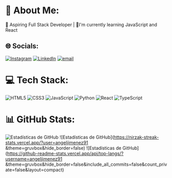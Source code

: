 # 💫 About Me:
🚀 Aspiring Full Stack Developer | 🌱I'm currently learning JavaScript and React


## 🌐 Socials:
[![Instagram](https://img.shields.io/badge/Instagram-%23E4405F.svg?logo=Instagram&logoColor=white)](https://instagram.com/https://www.instagram.com/angeljimenez_91/) [![LinkedIn](https://img.shields.io/badge/LinkedIn-%230077B5.svg?logo=linkedin&logoColor=white)](https://linkedin.com/in/https://www.linkedin.com/in/angel-jim%C3%A9nez-correa/) [![email](https://img.shields.io/badge/Email-D14836?logo=gmail&logoColor=white)](mailto:angel1991huelva@gmail.com) 

# 💻 Tech Stack:
![HTML5](https://img.shields.io/badge/html5-%23E34F26.svg?style=for-the-badge&logo=html5&logoColor=white) ![CSS3](https://img.shields.io/badge/css3-%231572B6.svg?style=for-the-badge&logo=css3&logoColor=white) ![JavaScript](https://img.shields.io/badge/javascript-%23323330.svg?style=for-the-badge&logo=javascript&logoColor=%23F7DF1E) ![Python](https://img.shields.io/badge/python-3670A0?style=for-the-badge&logo=python&logoColor=ffdd54) ![React](https://img.shields.io/badge/react-%2320232a.svg?style=for-the-badge&logo=react&logoColor=%2361DAFB) ![TypeScript](https://img.shields.io/badge/typescript-%23007ACC.svg?style=for-the-badge&logo=typescript&logoColor=white)
# 📊 GitHub Stats:
![Estadísticas de GitHub](https://github-readme-stats.vercel.app/api?username=angeljimenez91&theme=gruvbox&hide_border=false&include_all_commits=false&count_private=false)
![Estadísticas de GitHub](https://nirzak-streak-stats.vercel.app/?user=angeljimenez91 &theme=gruvbox&hide_border=false)
![Estadísticas de GitHub](https://github-readme-stats.vercel.app/api/top-langs/?username=angeljimenez91 &theme=gruvbox&hide_border=false&include_all_commits=false&count_private=false&layout=compact)

